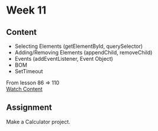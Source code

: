 # Week 11

## Content

- Selecting Elements (getElementById, querySelector)
- Adding/Removing Elements (appendChild, removeChild)
- Events (addEventListener, Event Object)
- BOM
- SetTimeout

From lesson 86 ⇒ 110  
[Watch Content](https://www.youtube.com/watch?v=GM6dQBmc-Xg&list=PLDoPjvoNmBAx3kiplQR_oeDqLDBUDYwVv )

## Assignment

Make a Calculator project.
